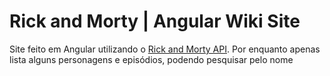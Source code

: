 # Rick and Morty | Angular Wiki Site

Site feito em Angular utilizando o <a href="https://rickandmortyapi.com/">Rick and Morty API</a>.
Por enquanto apenas lista alguns personagens e episódios, podendo pesquisar pelo nome
